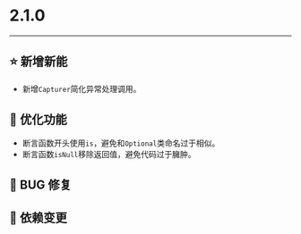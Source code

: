 # 2.1.0

---------------------

## ⭐ 新增新能

- 新增`Capturer`简化异常处理调用。

## 👻 优化功能

- 断言函数开头使用`is`，避免和`Optional`类命名过于相似。
- 断言函数`isNull`移除返回值，避免代码过于臃肿。

## 🐞 BUG 修复

## 🔨 依赖变更
